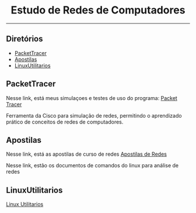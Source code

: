 <div align="center">

# Estudo de Redes de Computadores


</div>

---


## Diretórios

* [PacketTracer](#packettracer)
* [Apostilas](#apostilas)
* [LinuxUtilitarios](#utilitarios)


## PacketTracer

Nesse link, está meus simulaçoes e testes de uso do programa:
[Packet Tracer](https://github.com/and3510/Redes_Studied/tree/main/packetracer)

Ferramenta da Cisco para simulação de redes, permitindo o aprendizado prático de conceitos de redes de computadores.

## Apostilas


Nesse link, está as apostilas de curso de redes
[Apostilas de Redes](https://github.com/and3510/Redes_Studied/tree/main/apostilas)


Nesse link, estão os documentos de comandos do linux para análise de redes
## LinuxUtilitarios
[Linux Utilitarios](https://github.com/and3510/Redes_Studied/tree/main/linux_utilitarios)
